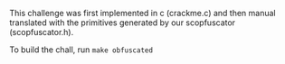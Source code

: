 This challenge was first implemented in c (crackme.c) and then manual translated
with the primitives generated by our scopfuscator (scopfuscator.h).

To build the chall, run `make obfuscated`
